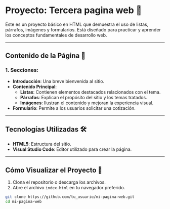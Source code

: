# Proyecto: Tercera pagina web 🚀

Este es un proyecto básico en HTML que demuestra el uso de listas, párrafos, imágenes y formularios. Está diseñado para practicar y aprender los conceptos fundamentales de desarrollo web.

---

## Contenido de la Página 📄

### 1. Secciones:
- **Introducción**: Una breve bienvenida al sitio.
- **Contenido Principal**:
  - **Listas**: Contienen elementos destacados relacionados con el tema.
  - **Párrafos**: Explican el propósito del sitio y los temas tratados.
  - **Imágenes**: Ilustran el contenido y mejoran la experiencia visual.
- **Formulario**: Permite a los usuarios solicitar una cotización.

---

## Tecnologías Utilizadas 🛠️
- **HTML5**: Estructura del sitio.
- **Visual Studio Code**: Editor utilizado para crear la página.

---

## Cómo Visualizar el Proyecto 👀

1. Clona el repositorio o descarga los archivos.
2. Abre el archivo `index.html` en tu navegador preferido.

```bash
git clone https://github.com/tu_usuario/mi-pagina-web.git
cd mi-pagina-web
